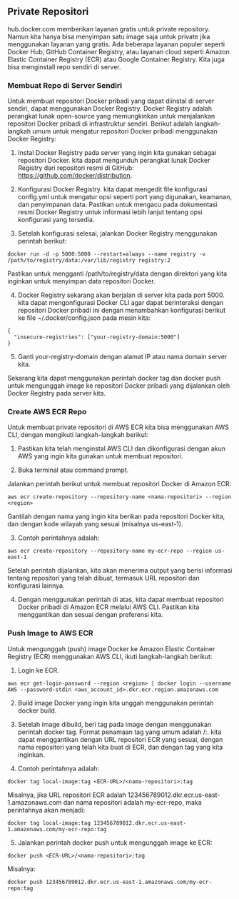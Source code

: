 ## Private Repositori

hub.docker.com memberikan layanan gratis untuk private repository. Namun kita hanya bisa menyimpan satu image saja untuk private jika menggunakan layanan yang gratis. Ada beberapa layanan populer seperti Docker Hub, GitHub Container Registry, atau layanan cloud seperti Amazon Elastic Container Registry (ECR) atau Google Container Registry. Kita juga bisa menginstall repo sendiri di server.



### Membuat Repo di Server Sendiri

Untuk membuat repositori Docker pribadi yang dapat diinstal di server sendiri, dapat menggunakan Docker Registry. Docker Registry adalah perangkat lunak open-source yang memungkinkan untuk menjalankan repositori Docker pribadi di infrastruktur sendiri. Berikut adalah langkah-langkah umum untuk mengatur repositori Docker pribadi menggunakan Docker Registry:

1. Instal Docker Registry pada server yang ingin kita gunakan sebagai repositori Docker. kita dapat mengunduh perangkat lunak Docker Registry dari repositori resmi di GitHub: https://github.com/docker/distribution.

2. Konfigurasi Docker Registry. kita dapat mengedit file konfigurasi config.yml untuk mengatur opsi seperti port yang digunakan, keamanan, dan penyimpanan data. Pastikan untuk mengacu pada dokumentasi resmi Docker Registry untuk informasi lebih lanjut tentang opsi konfigurasi yang tersedia.

3. Setelah konfigurasi selesai, jalankan Docker Registry menggunakan perintah berikut:

```
docker run -d -p 5000:5000 --restart=always --name registry -v /path/to/registry/data:/var/lib/registry registry:2
```
Pastikan untuk mengganti /path/to/registry/data dengan direktori yang kita inginkan untuk menyimpan data repositori Docker.

4. Docker Registry sekarang akan berjalan di server kita pada port 5000. kita dapat mengonfigurasi Docker CLI agar dapat berinteraksi dengan repositori Docker pribadi ini dengan menambahkan konfigurasi berikut ke file ~/.docker/config.json pada mesin kita:

```
{
  "insecure-registries": ["your-registry-domain:5000"]
}
```
5. Ganti your-registry-domain dengan alamat IP atau nama domain server kita.

Sekarang kita dapat menggunakan perintah docker tag dan docker push untuk mengunggah image ke repositori Docker pribadi yang dijalankan oleh Docker Registry pada server kita.


### Create AWS ECR Repo
Untuk membuat private repositori di AWS ECR kita bisa menggunakan AWS CLI, dengan mengikuti langkah-langkah berikut:

1. Pastikan kita telah menginstal AWS CLI dan dikonfigurasi dengan akun AWS yang ingin kita gunakan untuk membuat repositori.

2. Buka terminal atau command prompt.

Jalankan perintah berikut untuk membuat repositori Docker di Amazon ECR:

```
aws ecr create-repository --repository-name <nama-repositori> --region <region>
```
Gantilah <nama-repositori> dengan nama yang ingin kita berikan pada repositori Docker kita, dan <region> dengan kode wilayah yang sesuai (misalnya us-east-1).

3. Contoh perintahnya adalah:

```
aws ecr create-repository --repository-name my-ecr-repo --region us-east-1
```
Setelah perintah dijalankan, kita akan menerima output yang berisi informasi tentang repositori yang telah dibuat, termasuk URL repositori dan konfigurasi lainnya.

4. Dengan menggunakan perintah di atas, kita dapat membuat repositori Docker pribadi di Amazon ECR melalui AWS CLI. Pastikan kita menggantikan <nama-repositori> dan <region> sesuai dengan preferensi kita.

### Push Image to AWS ECR

Untuk mengunggah (push) image Docker ke Amazon Elastic Container Registry (ECR) menggunakan AWS CLI, ikuti langkah-langkah berikut:

1. Login ke ECR.

```
aws ecr get-login-password --region <region> | docker login --username AWS --password-stdin <aws_account_id>.dkr.ecr.region.amazonaws.com
```

2. Build image Docker yang ingin kita unggah menggunakan perintah docker build.
   
3. Setelah image dibuild, beri tag pada image dengan menggunakan perintah docker tag. Format penamaan tag yang umum adalah <ECR-URL>/<nama-repositori>:<tag>. kita dapat menggantikan <ECR-URL> dengan URL repositori ECR yang sesuai, <nama-repositori> dengan nama repositori yang telah kita buat di ECR, dan <tag> dengan tag yang kita inginkan.

4. Contoh perintahnya adalah:

```
docker tag local-image:tag <ECR-URL>/<nama-repositori>:tag
```
Misalnya, jika URL repositori ECR adalah 123456789012.dkr.ecr.us-east-1.amazonaws.com dan nama repositori adalah my-ecr-repo, maka perintahnya akan menjadi:

```
docker tag local-image:tag 123456789012.dkr.ecr.us-east-1.amazonaws.com/my-ecr-repo:tag
```

5. Jalankan perintah docker push untuk mengunggah image ke ECR:

```
docker push <ECR-URL>/<nama-repositori>:tag
```
Misalnya:

```
docker push 123456789012.dkr.ecr.us-east-1.amazonaws.com/my-ecr-repo:tag
```

